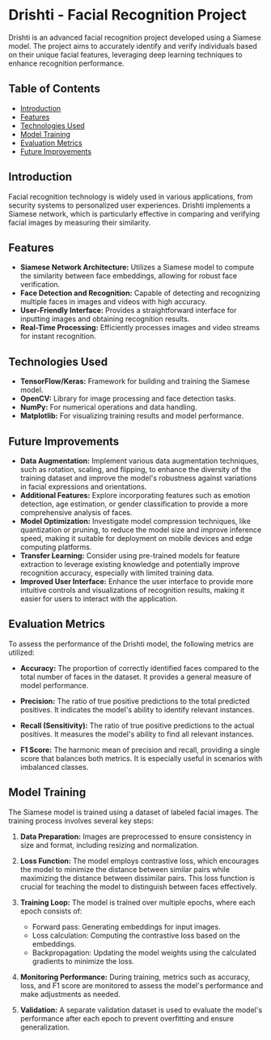 # Drishti - Facial Recognition Project

Drishti is an advanced facial recognition project developed using a Siamese model. The project aims to accurately identify and verify individuals based on their unique facial features, leveraging deep learning techniques to enhance recognition performance.

## Table of Contents
- [Introduction](#introduction)
- [Features](#features)
- [Technologies Used](#technologies-used)
- [Model Training](#model-training)
- [Evaluation Metrics](#evaluation-metrics)
- [Future Improvements](#future-improvements)

## Introduction
Facial recognition technology is widely used in various applications, from security systems to personalized user experiences. Drishti implements a Siamese network, which is particularly effective in comparing and verifying facial images by measuring their similarity.

## Features
- **Siamese Network Architecture:** Utilizes a Siamese model to compute the similarity between face embeddings, allowing for robust face verification.
- **Face Detection and Recognition:** Capable of detecting and recognizing multiple faces in images and videos with high accuracy.
- **User-Friendly Interface:** Provides a straightforward interface for inputting images and obtaining recognition results.
- **Real-Time Processing:** Efficiently processes images and video streams for instant recognition.

## Technologies Used
- **TensorFlow/Keras:** Framework for building and training the Siamese model.
- **OpenCV:** Library for image processing and face detection tasks.
- **NumPy:** For numerical operations and data handling.
- **Matplotlib:** For visualizing training results and model performance.

## Future Improvements
- **Data Augmentation:** Implement various data augmentation techniques, such as rotation, scaling, and flipping, to enhance the diversity of the training dataset and improve the model's robustness against variations in facial expressions and orientations.
- **Additional Features:** Explore incorporating features such as emotion detection, age estimation, or gender classification to provide a more comprehensive analysis of faces.
- **Model Optimization:** Investigate model compression techniques, like quantization or pruning, to reduce the model size and improve inference speed, making it suitable for deployment on mobile devices and edge computing platforms.
- **Transfer Learning:** Consider using pre-trained models for feature extraction to leverage existing knowledge and potentially improve recognition accuracy, especially with limited training data.
- **Improved User Interface:** Enhance the user interface to provide more intuitive controls and visualizations of recognition results, making it easier for users to interact with the application.

## Evaluation Metrics
To assess the performance of the Drishti model, the following metrics are utilized:

- **Accuracy:** The proportion of correctly identified faces compared to the total number of faces in the dataset. It provides a general measure of model performance.

- **Precision:** The ratio of true positive predictions to the total predicted positives. It indicates the model's ability to identify relevant instances.
  
- **Recall (Sensitivity):** The ratio of true positive predictions to the actual positives. It measures the model's ability to find all relevant instances.

- **F1 Score:** The harmonic mean of precision and recall, providing a single score that balances both metrics. It is especially useful in scenarios with imbalanced classes.

## Model Training
The Siamese model is trained using a dataset of labeled facial images. The training process involves several key steps:

1. **Data Preparation:** Images are preprocessed to ensure consistency in size and format, including resizing and normalization.
  
2. **Loss Function:** The model employs contrastive loss, which encourages the model to minimize the distance between similar pairs while maximizing the distance between dissimilar pairs. This loss function is crucial for teaching the model to distinguish between faces effectively.

3. **Training Loop:** The model is trained over multiple epochs, where each epoch consists of:
   - Forward pass: Generating embeddings for input images.
   - Loss calculation: Computing the contrastive loss based on the embeddings.
   - Backpropagation: Updating the model weights using the calculated gradients to minimize the loss.

4. **Monitoring Performance:** During training, metrics such as accuracy, loss, and F1 score are monitored to assess the model's performance and make adjustments as needed.

5. **Validation:** A separate validation dataset is used to evaluate the model's performance after each epoch to prevent overfitting and ensure generalization.



